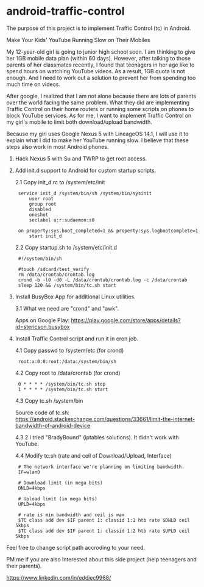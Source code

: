 # android-traffic-control
The purpose of this project is to implement Traffic Control (tc) in Android.

Make Your Kids' YouTube Running Slow on Their Mobiles

My 12-year-old girl is going to junior high school soon. I am thinking to give her 1GB mobile data plan (within 60 days). However, after talking to those parents of her classmates recently, I found that teenagers in her age like to spend hours on watching YouTube videos. As a result, 1GB quota is not enough. And I need to work out a solution to prevent her from spending too much time on videos.

After google, I realized that I am not alone because there are lots of parents over the world facing the same problem. What they did are implementing Traffic Control on their home routers or running some scripts on phones to block YouTube services. As for me, I want to implement Traffic Control on my girl's mobile to limit both download/upload bandwidth.

Because my girl uses Google Nexus 5 with LineageOS 14.1, I will use it to explain what I did to make her YouTube running slow. I believe that these steps also work in most Android phones.

1. Hack Nexus 5 with Su and TWRP to get root access.

2. Add init.d support to Android for custom startup scripts.
	
	2.1 Copy init_d.rc to /system/etc/init
	
		service init_d /system/bin/sh /system/bin/sysinit
			user root
			group root
			disabled
			oneshot
			seclabel u:r:sudaemon:s0

		on property:sys.boot_completed=1 && property:sys.logbootcomplete=1
			start init_d
	
	2.2 Copy startup.sh to /system/etc/init.d
	
		#!/system/bin/sh

		#touch /sdcard/test_verify
		rm /data/crontab/crontab.log
		crond -b -l0 -d0 -L /data/crontab/crontab.log -c /data/crontab
		sleep 120 && /system/bin/tc.sh start

3. Install BusyBox App for additional Linux utilities.

	3.1 What we need are "crond" and "awk".
	
	Apps on Google Play: https://play.google.com/store/apps/details?id=stericson.busybox

4. Install Traffic Control script and run it in cron job.

	4.1 Copy passwd to /system/etc (for crond)
	
		root:x:0:0:root:/data:/system/bin/sh

	4.2 Copy root to /data/crontab (for crond)
	
		0 * * * * /system/bin/tc.sh stop
		1 * * * * /system/bin/tc.sh start

	4.3 Copy tc.sh /system/bin
	
	Source code of tc.sh: https://android.stackexchange.com/questions/33661/limit-the-internet-bandwidth-of-android-device
	
	4.3.2 I tried "BradyBound" (iptables solutions). It didn't work with YouTube.
	
	4.4 Modify tc.sh (rate and ceil of Download/Upload, Interface)
	
		# The network interface we're planning on limiting bandwidth.
		IF=wlan0

		# Download limit (in mega bits)
		DNLD=4kbps

		# Upload limit (in mega bits)
		UPLD=4kbps

		# rate is min bandwidth and ceil is max
		$TC class add dev $IF parent 1: classid 1:1 htb rate $DNLD ceil 5kbps
		$TC class add dev $IF parent 1: classid 1:2 htb rate $UPLD ceil 5kbps

Feel free to change script path accroding to your need.

PM me if you are also interested about this side project (help teenagers and their parents).

https://www.linkedin.com/in/eddiec9968/
